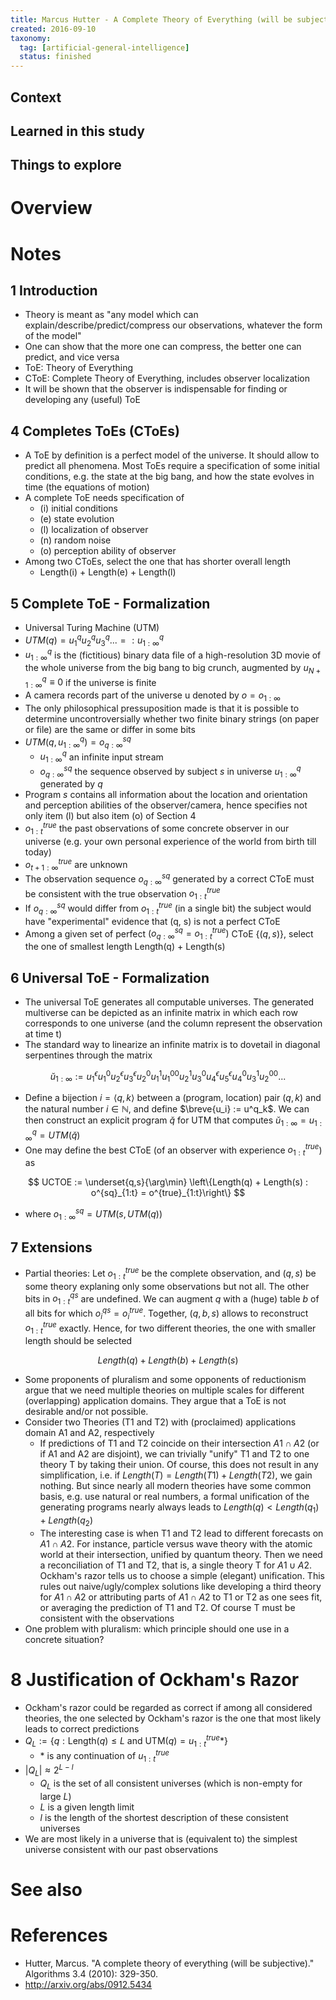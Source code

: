 ```yaml
---
title: Marcus Hutter - A Complete Theory of Everything (will be subjective) (2010)
created: 2016-09-10
taxonomy:
  tag: [artificial-general-intelligence]
  status: finished
---
```


## Context

## Learned in this study

## Things to explore

# Overview

# Notes
## 1 Introduction
* Theory is meant as "any model which can explain/describe/predict/compress our observations, whatever the form of the model"
* One can show that the more one can compress, the better one can predict, and vice versa
* ToE: Theory of Everything
* CToE: Complete Theory of Everything, includes observer localization
* It will be shown that the observer is indispensable for finding or developing any (useful) ToE

## 4 Completes ToEs (CToEs)
* A ToE by definition is a perfect model of the universe. It should allow to predict all phenomena. Most ToEs require a specification of some initial conditions, e.g. the state at the big bang, and how the state evolves in time (the equations of motion)
* A complete ToE needs specification of
	* (i) initial conditions
	* (e) state evolution
	* (l) localization of observer
	* (n) random noise
	* (o) perception ability of observer
* Among two CToEs, select the one that has shorter overall length
	* Length(i) + Length(e) + Length(l)

## 5 Complete ToE - Formalization
* Universal Turing Machine (UTM)
* $UTM(q) = u^q_1u^q_2u^q_3... =: u^q_{1:\infty}$
* $u^q_{1:\infty}$ is the (fictitious) binary data file of a high-resolution 3D movie of the whole universe from the big bang to big crunch, augmented by $u^q_{N+1:\infty} \equiv 0$ if the universe is finite
* A camera records part of the universe u denoted by $o = o_{1:\infty}$
* The only philosophical pressuposition made is that it is possible to determine uncontroversially whether two finite binary strings (on paper or file) are the same or differ in some bits
* $UTM(q, u^q_{1:\infty}) = o^{sq}_{q:\infty}$
	* $u^q_{1:\infty}$ an infinite input stream
	* $o^{sq}_{q:\infty}$ the sequence observed by subject $s$ in universe $u^q_{1:\infty}$ generated by $q$
* Program $s$ contains all information about the location and orientation and perception abilities of the observer/camera, hence specifies not only item (l) but also item (o) of Section 4
* $o^{true}_{1:t}$ the past observations of some concrete observer in our universe (e.g. your own personal experience of the world from birth till today)
* $o^{true}_{t+1:\infty}$ are unknown
* The observation sequence $o^{sq}_{q:\infty}$ generated by a correct CToE must be consistent with the true observation $o^{true}_{1:t}$
* If $o^{sq}_{q:\infty}$ would differ from $o^{true}_{1:t}$ (in a single bit) the subject would have "experimental" evidence that (q, s) is not a perfect CToE
* Among a given set of perfect $(o^{sq}_{q:\infty} = o^{true}_{1:t})$ CToE $\{(q, s)\}$, select the one of smallest length Length(q) + Length(s)

## 6 Universal ToE - Formalization
* The universal ToE generates all computable universes. The generated multiverse can be depicted as an infinite matrix in which each row corresponds to one universe (and the column represent the observation at time t)
* The standard way to linearize an infinite matrix is to dovetail in diagonal serpentines through the matrix

$$
\breve{u}_{1:\infty} :=
u^\epsilon_1
u^0_1
u^\epsilon_2
u^\epsilon_3
u^0_2
u^1_1
u^{00}_1
u^1_2
u^0_3
u^\epsilon_4
u^\epsilon_5
u^0_4
u^1_3
u^{00}_2
...
$$

* Define a bijection $i = \langle q, k \rangle$ between a (program, location) pair $(q, k)$ and the natural number $i \in \mathbb{N}$, and define $\breve{u_i} := u^q_k$. We can then construct an explicit program $\breve{q}$ for UTM that computes $\breve{u}_{1:\infty} = u^q_{1:\infty} = UTM(\breve{q})$
* One may define the best CToE (of an observer with experience $o^{true}_{1:t}$) as

$$
UCTOE := \underset{q,s}{\arg\min} \left\{Length(q) + Length(s) : o^{sq}_{1:t} = o^{true}_{1:t}\right\}
$$

* where $o^{sq}_{1:\infty} = UTM(s, UTM(q))$

## 7 Extensions
* Partial theories: Let $o^{true}_{1:t}$ be the complete observation, and $(q, s)$ be some theory explaning only some observations but not all. The other bits in $o^{qs}_{1:t}$ are undefined. We can augment $q$ with a (huge) table $b$ of all bits for which $o^{qs}_{i} = o^{true}_{i}$. Together, $(q, b, s)$ allows to reconstruct $o^{true}_{1:t}$ exactly. Hence, for two different theories, the one with smaller length should be selected

$$
Length(q) + Length(b) + Length(s)
$$

* Some proponents of pluralism and some opponents of reductionism argue that we need multiple theories on multiple scales for different (overlapping) application domains. They argue that a ToE is not desirable and/or not possible.
* Consider two Theories (T1 and T2) with (proclaimed) applications domain A1 and A2, respectively
	* If predictions of T1 and T2 coincide on their intersection $A1 \cap A2$ (or if A1 and A2 are disjoint), we can trivially "unify" T1 and T2 to one theory T by taking their union. Of course, this does not result in any simplification, i.e. if $Length(T) = Length(T1) + Length (T2)$, we gain nothing. But since nearly all modern theories have some common basis, e.g. use natural or real numbers, a formal unification of the generating programs nearly always leads to $Length(q) < Length(q_1) + Length(q_2)$
	* The interesting case is when T1 and T2 lead to different forecasts on $A1 \cap A2$. For instance, particle versus wave theory with the atomic world at their intersection, unified by quantum theory. Then we need a reconciliation of T1 and T2, that is, a single theory T for $A1 \cup A2$. Ockham's razor tells us to choose a simple (elegant) unification. This rules out naive/ugly/complex solutions like developing a third theory for $A1 \cap A2$ or attributing parts of $A1 \cap A2$ to T1 or T2 as one sees fit, or averaging the prediction of T1 and T2. Of course T must be consistent with the observations
* One problem with pluralism: which principle should one use in a concrete situation?

# 8 Justification of Ockham's Razor
* Ockham's razor could be regarded as correct if among all considered theories, the one selected by Ockham's razor is the one that most likely leads to correct predictions
* $Q_L := \{ q: \mathrm{Length}(q) \le L \mathrm{\ and\ UTM}(q) = u^{true}_{1:t}* \}$
	* $*$ is any continuation of $u^{true}_{1:t}$
* $|Q_L| \approx 2^{L-l}$
	* $Q_L$ is the set of all consistent universes (which is non-empty for large $L$)
	* $L$ is a given length limit
	* $l$ is the length of the shortest description of these consistent universes
* We are most likely in a universe that is (equivalent to) the simplest universe consistent with our past observations

# See also

# References
* Hutter, Marcus. "A complete theory of everything (will be subjective)." Algorithms 3.4 (2010): 329-350.
* http://arxiv.org/abs/0912.5434
